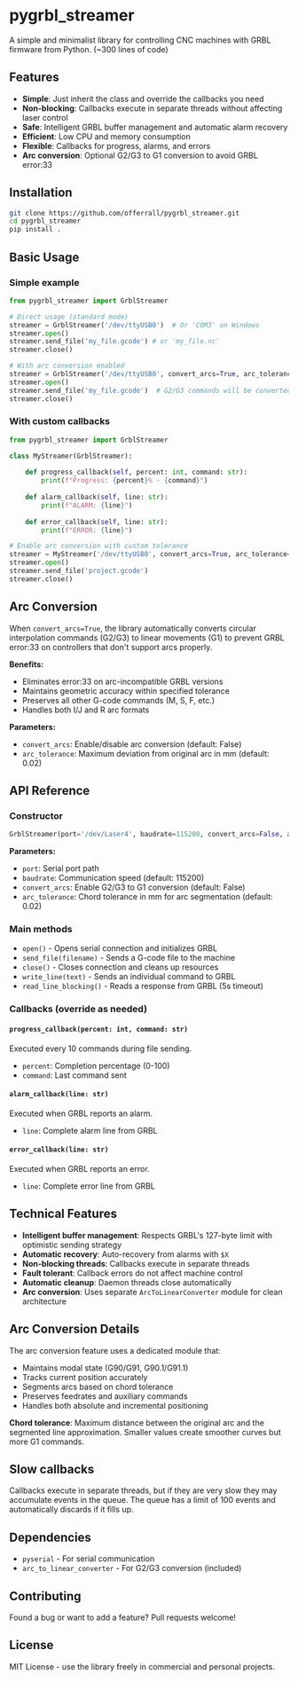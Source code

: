# pygrbl_streamer

A simple and minimalist library for controlling CNC machines with GRBL firmware from Python. (~300 lines of code)

## Features

- **Simple**: Just inherit the class and override the callbacks you need
- **Non-blocking**: Callbacks execute in separate threads without affecting laser control
- **Safe**: Intelligent GRBL buffer management and automatic alarm recovery
- **Efficient**: Low CPU and memory consumption
- **Flexible**: Callbacks for progress, alarms, and errors
- **Arc conversion**: Optional G2/G3 to G1 conversion to avoid GRBL error:33

## Installation

```bash
git clone https://github.com/offerrall/pygrbl_streamer.git
cd pygrbl_streamer
pip install .
```

## Basic Usage

### Simple example
```python
from pygrbl_streamer import GrblStreamer

# Direct usage (standard mode)
streamer = GrblStreamer('/dev/ttyUSB0')  # Or 'COM3' on Windows
streamer.open()
streamer.send_file('my_file.gcode') # or 'my_file.nc'
streamer.close()

# With arc conversion enabled
streamer = GrblStreamer('/dev/ttyUSB0', convert_arcs=True, arc_tolerance=0.01)
streamer.open()
streamer.send_file('my_file.gcode')  # G2/G3 commands will be converted to G1
streamer.close()
```

### With custom callbacks
```python
from pygrbl_streamer import GrblStreamer

class MyStreamer(GrblStreamer):
    
    def progress_callback(self, percent: int, command: str):
        print(f"Progress: {percent}% - {command}")
    
    def alarm_callback(self, line: str):
        print(f"ALARM: {line}")
    
    def error_callback(self, line: str):
        print(f"ERROR: {line}")

# Enable arc conversion with custom tolerance
streamer = MyStreamer('/dev/ttyUSB0', convert_arcs=True, arc_tolerance=0.02)
streamer.open()
streamer.send_file('project.gcode')
streamer.close()
```

## Arc Conversion

When `convert_arcs=True`, the library automatically converts circular interpolation commands (G2/G3) to linear movements (G1) to prevent GRBL error:33 on controllers that don't support arcs properly.

**Benefits:**
- Eliminates error:33 on arc-incompatible GRBL versions
- Maintains geometric accuracy within specified tolerance
- Preserves all other G-code commands (M, S, F, etc.)
- Handles both I/J and R arc formats

**Parameters:**
- `convert_arcs`: Enable/disable arc conversion (default: False)
- `arc_tolerance`: Maximum deviation from original arc in mm (default: 0.02)

## API Reference

### Constructor
```python
GrblStreamer(port='/dev/Laser4', baudrate=115200, convert_arcs=False, arc_tolerance=0.02)
```

**Parameters:**
- `port`: Serial port path
- `baudrate`: Communication speed (default: 115200)
- `convert_arcs`: Enable G2/G3 to G1 conversion (default: False)
- `arc_tolerance`: Chord tolerance in mm for arc segmentation (default: 0.02)

### Main methods
- `open()` - Opens serial connection and initializes GRBL
- `send_file(filename)` - Sends a G-code file to the machine
- `close()` - Closes connection and cleans up resources
- `write_line(text)` - Sends an individual command to GRBL
- `read_line_blocking()` - Reads a response from GRBL (5s timeout)

### Callbacks (override as needed)

#### `progress_callback(percent: int, command: str)`
Executed every 10 commands during file sending.
- `percent`: Completion percentage (0-100)
- `command`: Last command sent

#### `alarm_callback(line: str)`
Executed when GRBL reports an alarm.
- `line`: Complete alarm line from GRBL

#### `error_callback(line: str)`
Executed when GRBL reports an error.
- `line`: Complete error line from GRBL

## Technical Features

- **Intelligent buffer management**: Respects GRBL's 127-byte limit with optimistic sending strategy
- **Automatic recovery**: Auto-recovery from alarms with `$X`
- **Non-blocking threads**: Callbacks execute in separate threads
- **Fault tolerant**: Callback errors do not affect machine control
- **Automatic cleanup**: Daemon threads close automatically
- **Arc conversion**: Uses separate `ArcToLinearConverter` module for clean architecture

## Arc Conversion Details

The arc conversion feature uses a dedicated module that:
- Maintains modal state (G90/G91, G90.1/G91.1)
- Tracks current position accurately
- Segments arcs based on chord tolerance
- Preserves feedrates and auxiliary commands
- Handles both absolute and incremental positioning

**Chord tolerance**: Maximum distance between the original arc and the segmented line approximation. Smaller values create smoother curves but more G1 commands.

## Slow callbacks
Callbacks execute in separate threads, but if they are very slow they may accumulate events in the queue. The queue has a limit of 100 events and automatically discards if it fills up.

## Dependencies

- `pyserial` - For serial communication
- `arc_to_linear_converter` - For G2/G3 conversion (included)

## Contributing

Found a bug or want to add a feature? Pull requests welcome!

## License

MIT License - use the library freely in commercial and personal projects.